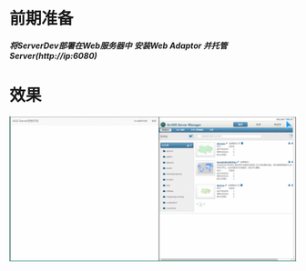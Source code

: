 # 前期准备
***将ServerDev部署在Web服务器中***
***安装Web Adaptor 并托管Server(http://ip:6080)***

# 效果

![ServerDev](./img/Server定制开发.gif)